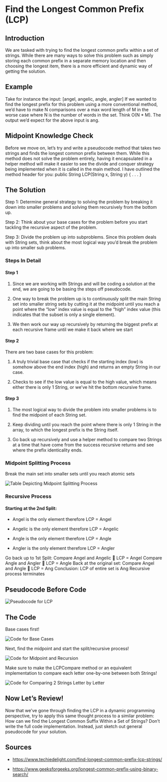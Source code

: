 # Find the Longest Common Prefix (LCP)
## Introduction
We are tasked with trying to find the longest common prefix within a set of strings. While there are many ways to solve this problem such as simply storing each common prefix in a separate memory location and then choosing the longest item, there is a more efficient and dynamic way of getting the solution. 
## Example
Take for instance the input: [angel, angelic, angle, angler] 
If we wanted to find the longest prefix for this problem using a more conventional method, we’d have to make N comparisons over a max word length of M in the worse case where N is the number of words in the set. Think O(N * M).
The output we’d expect for the above input is ang. 
## Midpoint Knowledge Check
Before we move on, let’s try and write a pseudocode method that takes two strings and finds the longest common prefix between them. While this method does not solve the problem entirely, having it encapsulated in a helper method will make it easier to see the divide and conquer strategy being implemented when it is called in the main method. I have outlined the method header for you:
public String LCP(String x, String y) {
. . .
}
## The Solution
Step 1: Determine general strategy to solving the problem by breaking it down into smaller problems and solving them recursively from the bottom up.

Step 2: Think about your base cases for the problem before you start tackling the recursive aspect of the problem. 

Step 3: Divide the problem up into subproblems. Since this problem deals with String sets, think about the most logical way you’d break the problem up into smaller sub problems. 

### Steps In Detail

#### Step 1

1)	Since we are working with Strings and will be coding a solution at the end, we are going to be basing the steps off pseudocode. 

2)	One way to break the problem up is to continuously split the main String set into smaller string sets by cutting it at the midpoint until you reach a point where the “low” index value is equal to the “high” index value (this indicates that the subset is only a single element). 

3)	We then work our way up recursively by returning the biggest prefix at each recursive frame until we make it back where we start
#### Step 2

There are two base cases for this problem:

1)	A truly trivial base case that checks if the starting index (low) is somehow above the end index (high) and returns an empty String in our case.

2)	Checks to see if the low value is equal to the high value, which means either there is only 1 String, or we’ve hit the bottom recursive frame.

#### Step 3

1)	The most logical way to divide the problem into smaller problems is to find the midpoint of each String set.

2)	Keep dividing until you reach the point where there is only 1 String in the array, to which the longest prefix is the String itself.

3)	Go back up recursively and use a helper method to compare two Strings at a time that have come from the success recursive returns and see where the prefix identicality ends. 


### Midpoint Splitting Process

Break the main set into smaller sets until you reach atomic sets

![Table Depicting Midpoint Splitting Process][table1]

[table1]: https://github.com/loadingthecode/InterviewQuestionGuide/blob/master/Recursion_and_Divide-and-Conquer/table1.PNG

### Recursive Process

#### Starting at the 2nd Split:

  * Angel is the only element therefore LCP = Angel

  * Angelic is the only element therefore LCP = Angelic
  
  * Angle is the only element therefore LCP = Angle
  
  * Angler is the only element therefore LCP = Angler

Go back up to 1st Split:
	Compare Angel and Angelic  LCP = Angel
	Compare Angle and Angler  LCP = Angle
Back at the original set:
Compare Angel and Angle  LCP = Ang
Conclusion:
	LCP of entire set is Ang
Recursive process terminates

## Pseudocode Before Code

![Pseudocode for LCP][pseudocode]

[pseudocode]: https://github.com/loadingthecode/InterviewQuestionGuide/blob/master/Recursion_and_Divide-and-Conquer/pseudocode.PNG


## The Code
Base cases first!

![Code for Base Cases][code1]

[code1]: https://github.com/loadingthecode/InterviewQuestionGuide/blob/master/Recursion_and_Divide-and-Conquer/1.png

Next, find the midpoint and start the split/recursive process!

![Code for Midpoint and Recursion][code2]

[code2]: https://github.com/loadingthecode/InterviewQuestionGuide/blob/master/Recursion_and_Divide-and-Conquer/2.png

Make sure to make the LCPCompare method or an equivalent implementation to compare each letter one-by-one between both Strings!

![Code for Comparing 2 Strings Letter by Letter][code3]

[code3]: https://github.com/loadingthecode/InterviewQuestionGuide/blob/master/Recursion_and_Divide-and-Conquer/3.png

## Now Let’s Review!
Now that we’ve gone through finding the LCP in a dynamic programming perspective, try to apply this same thought process to a similar problem:
How can we find the Longest Common Suffix Within a Set of Strings?
Don’t write the full code implementation. Instead, just sketch out general pseudocode for your solution.

## Sources

*	https://www.techiedelight.com/find-longest-common-prefix-lcp-strings/

*	https://www.geeksforgeeks.org/longest-common-prefix-using-binary-search/
